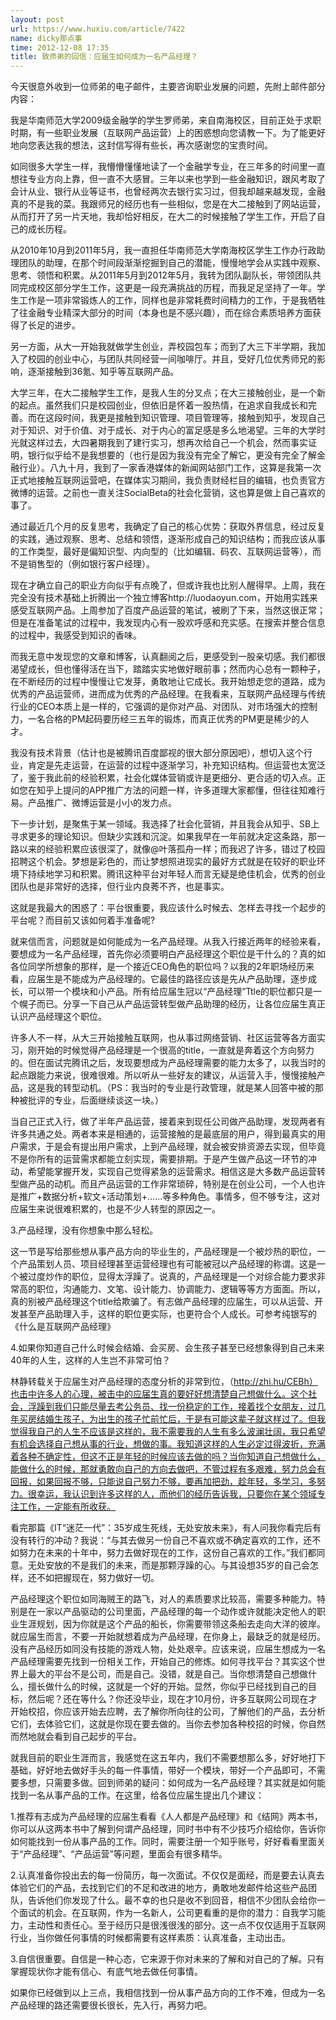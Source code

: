 ```yaml
---
layout: post
url: https://www.huxiu.com/article/7422
name: dicky那点事
time: 2012-12-08 17:35
title: 致师弟的回信：应届生如何成为一名产品经理？
---
```

今天很意外收到一位师弟的电子邮件，主要咨询职业发展的问题，先附上邮件部分内容：

我是华南师范大学2009级金融学的学生罗师弟，来自南海校区，目前正处于求职时期，有一些职业发展（互联网产品运营）上的困惑想向您请教一下。为了能更好地向您表达我的想法，这封信写得有些长，再次感谢您的宝贵时间。

如同很多大学生一样，我懵懵懂懂地读了一个金融学专业，在三年多的时间里一直想往专业方向上靠，但一直不大感冒。三年以来也学到一些金融知识，跟风考取了会计从业、银行从业等证书，也曾经两次去银行实习过，但我却越来越发现，金融真的不是我的菜。我跟师兄的经历也有一些相似，您是在大二接触到了网站运营，从而打开了另一片天地，我却恰好相反，在大二的时候接触了学生工作，开启了自己的成长历程。

从2010年10月到2011年5月，我一直担任华南师范大学南海校区学生工作办行政助理团队的助理，在那个时间段渐渐挖掘到自己的潜能，慢慢地学会从实践中观察、思考、领悟和积累。从2011年5月到2012年5月，我转为团队副队长，带领团队共同完成校区部分学生工作，这更是一段充满挑战的历程，而我足足坚持了一年。学生工作是一项非常锻炼人的工作，同样也是非常耗费时间精力的工作，于是我牺牲了往金融专业精深大部分的时间（本身也是不感兴趣），而在综合素质培养方面获得了长足的进步。

另一方面，从大一开始我就做学生创业，弄校园包车；而到了大三下半学期，我加入了校园的创业中心，与团队共同经营一间咖啡厅。并且，受好几位优秀师兄的影响，逐渐接触到36氪、知乎等互联网产品。

大学三年，在大二接触学生工作，是我人生的分叉点；在大三接触创业，是一个新的起点。虽然我们只是校园创业，但依旧是怀着一股热情，在追求自我成长和完善。而在这段时间，我更是接触到知识管理、项目管理等，接触到知乎，发现自己对于知识、对于价值、对于成长、对于内心的富足感是多么地渴望。三年的大学时光就这样过去，大四暑期我到了建行实习，想再次给自己一个机会，然而事实证明，银行似乎给不是我想要的（也行是因为我没有完全了解它，更没有完全了解金融行业）。八九十月，我到了一家香港媒体的新闻网站部门工作，这算是我第一次正式地接触互联网运营吧，在媒体实习期间，我负责财经栏目的编辑，也负责官方微博的运营。之前也一直关注SocialBeta的社会化营销，这也算是做上自己喜欢的事了。

通过最近几个月的反复思考，我确定了自己的核心优势：获取外界信息，经过反复的实践，通过观察、思考、总结和领悟，逐渐形成自己的知识结构；而我应该从事的工作类型，最好是偏知识型、内向型的（比如编辑、码农、互联网运营等），而不是销售型的（例如银行客户经理）。

现在才确立自己的职业方向似乎有点晚了，但或许我也比别人醒得早。上周，我在完全没有技术基础上折腾出一个独立博客http://luodaoyun.com，开始用实践来感受互联网产品。上周参加了百度产品运营的笔试，被刷了下来，当然这很正常；但是在准备笔试的过程中，我发现内心有一股欢呼感和充实感。在搜索并整合信息的过程中，我感受到知识的香味。

而我无意中发现您的文章和博客，认真翻阅之后，更感受到一股亲切感。我们都很渴望成长，但也懂得活在当下，踏踏实实地做好眼前事；然而内心总有一颗种子，在不断经历的过程中慢慢让它发芽，勇敢地让它成长。我开始想走您的道路，成为优秀的产品运营师，进而成为优秀的产品经理。在我看来，互联网产品经理与传统行业的CEO本质上是一样的，它强调的是你对产品、对团队、对市场强大的控制力，一名合格的PM起码要历经三五年的锻炼，而真正优秀的PM更是稀少的人才。

我没有技术背景（估计也是被腾讯百度鄙视的很大部分原因吧），想切入这个行业，肯定是先走运营，在运营的过程中逐渐学习，补充知识结构。但运营也太宽泛了，鉴于我此前的经验积累，社会化媒体营销或许是更细分、更合适的切入点。正如您在知乎上提问的APP推广方法的问题一样，许多道理大家都懂，但往往知难行易。产品推广、微博运营是小小的发力点。

下一步计划，是聚焦于某一领域。我选择了社会化营销，并且我会从知乎、SB上寻求更多的理论知识。但缺少实践和沉淀。如果我早在一年前就决定这条路，那一路以来的经验积累应该很深了，就像@叶落孤舟一样；而我迟了许多，错过了校园招聘这个机会。梦想是彩色的，而让梦想照进现实的最好方式就是在较好的职业环境下持续地学习和积累。腾讯这种平台对年轻人而言无疑是绝佳机会，优秀的创业团队也是非常好的选择，但行业内良莠不齐，也是事实。

这就是我最大的困惑了：平台很重要，我应该什么时候去、怎样去寻找一个起步的平台呢？而目前又该如何着手准备呢?

就来信而言，问题就是如何能成为一名产品经理。从我入行接近两年的经验来看，要想成为一名产品经理，首先你必须要明白产品经理这个职位是干什么的？真的如各位同学所想象的那样，是一个接近CEO角色的职位吗？以我的2年职场经历来看，应届生是不能成为产品经理的。它最佳的路径应该是先从产品助理，逐步成长，可以带一个模块和小产品。所有给应届生冠以“产品经理”Ttle的职位都只是一个幌子而已。分享一下自己从产品运营转型做产品助理的经历，让各位应届生真正认识产品经理这个职位。

许多人不一样，从大三开始接触互联网，也从事过网络营销、社区运营等各方面实习，刚开始的时候觉得产品经理是一个很高的title，一直就是奔着这个方向努力的。但在面试完腾讯之后，发现要想成为产品经理需要的能力太多了，以我当时的起点跟能力来说，很难很难。所以听从一些好友的建议，从运营入手，慢慢接触产品，这是我的转型动机。（PS：我当时的专业是行政管理，就是某人回答中被的那种被批评的专业，后面继续谈这一块。）

当自己正式入行，做了半年产品运营，接着来到现任公司做产品助理，发现两者有许多共通之处。两者本来是相通的，运营接触的是最底层的用户，得到最真实的用户需求，于是会有提出用户需求，上到产品经理，就会被安排资源去实现，但毕竟不是你所有的运营需求都能立刻实现，需要排期。于是产生做产品这一环节的冲动，希望能掌握开发，实现自己觉得紧急的运营需求。相信这是大多数产品运营转型做产品的动机。而且产品运营的工作非常琐碎，特别是在创业公司，一个人也许是推广+数据分析+软文+活动策划+......等多种角色。事情多，但不够专注，这对应届生来说很难积累的，也是不少人转型的原因之一。

3.产品经理，没有你想象中那么轻松。

这一节是写给那些想从事产品方向的毕业生的，产品经理是一个被炒热的职位，一个产品策划人员、项目经理甚至运营经理也有可能被冠以产品经理的称谓。这是一个被过度炒作的职位，显得太浮躁了。说真的，产品经理是一个对综合能力要求非常高的职位，沟通能力、文笔、设计能力、协调能力、逻辑等等方方面面。所以，真的别被产品经理这个title给欺骗了。有志做产品经理的应届生，可以从运营、开发甚至产品助理入手，这样的职位更实际，也更符合个人成长。可参考纯银写的《什么是互联网产品经理》

4.如果你知道自己什么时候会结婚、会买房、会生孩子甚至已经想象得到自己未来40年的人生，这样的人生岂不非常可怕？

林静转载关于应届生对产品经理的态度分析的非常到位，（http://zhi.hu/CEBh）也击中许多人的心理，被击中的应届生真的要好好想清楚自己想做什么。这个社会，浮躁到我们只能尽量去考公务员、找一份稳定的工作，接着找个女朋友，过几年买房结婚生孩子，为出生的孩子忙前忙后，于是有可能这辈子就这样过了。但我觉得我自己的人生不应该是这样的，我不需要我的人生有多么波澜壮阔，我只希望有机会选择自己想从事的行业，想做的事。我知道这样的人生必定过得波折，充满着各种不确定性，但这不正是年轻的时候应该去做的吗？当你知道自己想做什么，能做什么的时候，那就勇敢向自己的方向去做吧，不管过程有多艰难，努力总会有回报，如果回报不够，只能说自己努力不够，要再加把劲，趁年轻，多学习，多努力。很幸运，我认识到许多这样的人，而他们的经历告诉我，只要你在某个领域专注工作，一定能有所收获。

看完那篇《IT“迷茫一代”：35岁成生死线，无处安放未来》，有人问我你看完后有没有转行的冲动？我说：“与其去做另一份自己不喜欢或不确定喜欢的工作，还不如努力在未来的十年中，努力去做好现在的工作，这份自己喜欢的工作。”我们都同意。无处安放的不是我们的未来，而是那颗浮躁的心。与其设想35岁的自己会怎样，还不如把握现在，努力做好一切。

产品经理这个职位如同海贼王的路飞，对人的素质要求比较高，需要多种能力。特别是在一家以产品驱动的公司里面，产品经理的每一个动作或许就能决定他人的职业生涯规划，因为你就是这个产品的船长，你需要带领这条船去走向大洋的彼岸。就应届生而言，不要一开始就想着成为产品经理，在你身上，最缺乏的就是经历。没有产品经历如同没有技能的游戏人物，处处艰辛。应该来说，应届生想成为一名产品经理需要先找到一份相关工作，开始自己的修炼。如何寻找平台？其实这个世界上最大的平台不是公司，而是自己。没错，就是自己。当你想清楚自己想做什么，擅长做什么的时候，这就是一个好的开始。显然，你似乎已经找到自己的目标，然后呢？还在等什么？你还没毕业，现在才10月份，许多互联网公司现在才开始校招，你应该开始去应聘，去了解你所向往的公司，了解他们的产品，去分析它们，去体验它们，这就是你现在要去做的。当你去参加各种校招的时候，你自然而然地就会看到自己起步的平台。

就我目前的职业生涯而言，我感觉在这五年内，我们不需要想那么多，好好地打下基础，好好地去做好手头的每一件事情，带好一个模块，带好一个产品即可，不需要多想，只需要多做。回到师弟的疑问：如何成为一名产品经理？其实就是如何能找到一名从事产品的工作。在这里，给各位应届生提出几个建议：

1.推荐有志成为产品经理的应届生看看《人人都是产品经理》和《结网》两本书，你可以从这两本书中了解到何谓产品经理，同时书中有不少技巧介绍给你，告诉你如何能找到一份从事产品的工作。同时，需要注册一个知乎账号，好好看看里面关于“产品经理”、“产品运营”等问题，里面会有很多精华。

2.认真准备你投出去的每一份简历，每一次面试。不仅仅是面经，而是要去认真去体验它们的产品，去找到它们的不足和改进的地方，勇敢地发邮件给这些产品团队，告诉他们你发现了什么。最不幸的也只是收不到回音，相信不少团队会给你一个面试的机会。在互联网，作为一名新人，公司更看重的是你的潜力：自我学习能力，主动性和责任心。至于经历只是很浅很浅的部分。这一点不仅仅适用于互联网行业，当你做任何事情的时候都需要有这样素质：认真准备，主动出击。

3.自信很重要。自信是一种心态，它来源于你对未来的了解和对自己的了解。只有掌握现状你才能有信心、有底气地去做任何事情。

如果你已经做到以上三点，我相信找到一份从事产品方向的工作不难，但成为一名产品经理的路还需要很长很长，先入行，再努力吧。

